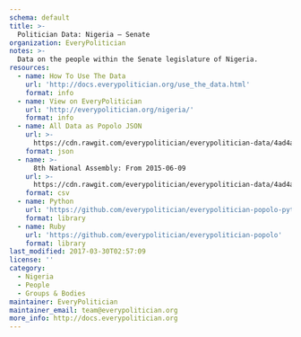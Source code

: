 ```yaml
---
schema: default
title: >-
  Politician Data: Nigeria — Senate
organization: EveryPolitician
notes: >-
  Data on the people within the Senate legislature of Nigeria.
resources:
  - name: How To Use The Data
    url: 'http://docs.everypolitician.org/use_the_data.html'
    format: info
  - name: View on EveryPolitician
    url: 'http://everypolitician.org/nigeria/'
    format: info
  - name: All Data as Popolo JSON
    url: >-
      https://cdn.rawgit.com/everypolitician/everypolitician-data/4ad4ae5c681f604f48b726849daa848fd0e0bb90/data/Nigeria/Senate/ep-popolo-v1.0.json
    format: json
  - name: >-
      8th National Assembly: From 2015-06-09
    url: >-
      https://cdn.rawgit.com/everypolitician/everypolitician-data/4ad4ae5c681f604f48b726849daa848fd0e0bb90/data/Nigeria/Senate/term-8.csv
    format: csv
  - name: Python
    url: 'https://github.com/everypolitician/everypolitician-popolo-python'
    format: library
  - name: Ruby
    url: 'https://github.com/everypolitician/everypolitician-popolo'
    format: library
last_modified: 2017-03-30T02:57:09
license: ''
category:
  - Nigeria
  - People
  - Groups & Bodies
maintainer: EveryPolitician
maintainer_email: team@everypolitician.org
more_info: http://docs.everypolitician.org
---
```

